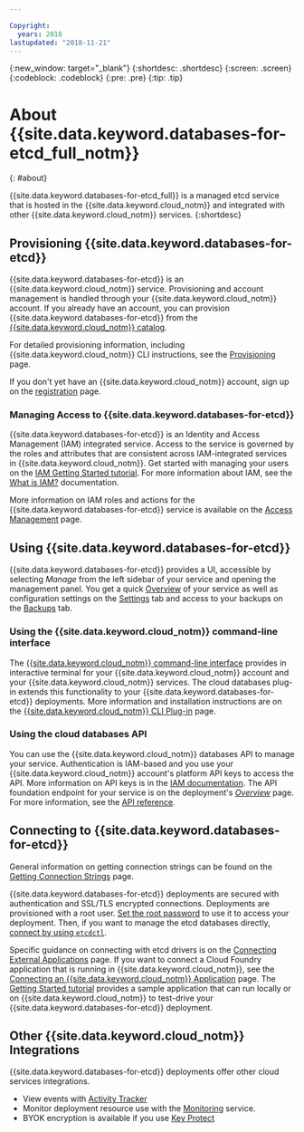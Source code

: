 ```yaml
---

Copyright:
  years: 2018
lastupdated: "2018-11-21"
---
```


{:new_window: target="_blank"}
{:shortdesc: .shortdesc}
{:screen: .screen}
{:codeblock: .codeblock}
{:pre: .pre}
{:tip: .tip}

# About {{site.data.keyword.databases-for-etcd_full_notm}}
{: #about}

{{site.data.keyword.databases-for-etcd_full}} is a managed etcd service that is hosted in the {{site.data.keyword.cloud_notm}} and integrated with other {{site.data.keyword.cloud_notm}} services. 
{:shortdesc}

## Provisioning {{site.data.keyword.databases-for-etcd}}

{{site.data.keyword.databases-for-etcd}} is an {{site.data.keyword.cloud_notm}} service. Provisioning and account management is handled through your {{site.data.keyword.cloud_notm}} account. If you already have an account, you can provision {{site.data.keyword.databases-for-etcd}} from the [{{site.data.keyword.cloud_notm}} catalog](https://{DomainName}/catalog/services/databases-for-etcd).

For detailed provisioning information, including {{site.data.keyword.cloud_notm}} CLI instructions, see the [Provisioning](/docs/services/databases-for-etcd?topic=databases-for-etcd-provisioning) page.

If you don't yet have an {{site.data.keyword.cloud_notm}} account, sign up on the [registration](https://{DomainName}/registration/) page.

### Managing Access to {{site.data.keyword.databases-for-etcd}}

{{site.data.keyword.databases-for-etcd}} is an Identity and Access Management (IAM) integrated service. Access to the service is governed by the roles and attributes that are consistent across IAM-integrated services in {{site.data.keyword.cloud_notm}}. Get started with managing your users on the [IAM Getting Started tutorial](/docs/iam?topic=iam-getstarted). For more information about IAM, see the [What is IAM?](/docs/iam?topic=iam-iamoverview) documentation.

More information on IAM roles and actions for the {{site.data.keyword.databases-for-etcd}} service is available on the [Access Management](/docs/services/databases-for-etcd?topic=databases-for-etcd-iam) page.

## Using {{site.data.keyword.databases-for-etcd}}

{{site.data.keyword.databases-for-etcd}} provides a UI, accessible by selecting _Manage_ from the left sidebar of your service and opening the management panel. You get a quick [Overview](/docs/services/databases-for-etcd?topic=databases-for-etcd-dashboard-overview) of your service as well as configuration settings on the [Settings](/docs/services/databases-for-etcd?topic=databases-for-etcd-dashboard-settings) tab and access to your backups on the [Backups](/docs/services/databases-for-etcd?topic=databases-for-etcd-dashboard-backups) tab.

### Using the {{site.data.keyword.cloud_notm}} command-line interface

The [{{site.data.keyword.cloud_notm}} command-line interface](/docs/cli/reference/ibmcloud?topic=cloud-cli-install_use) provides in interactive terminal for your {{site.data.keyword.cloud_notm}} account and your {{site.data.keyword.cloud_notm}} services. The cloud databases plug-in extends this functionality to your {{site.data.keyword.databases-for-etcd}} deployments. More information and installation instructions are on the [{{site.data.keyword.cloud_notm}} CLI Plug-in](/docs/databases-cli-plugin?topic=cloud-databases-cli-cdb-reference) page.

### Using the cloud databases API

You can use the {{site.data.keyword.cloud_notm}} databases API to manage your service. Authentication is IAM-based and you use your {{site.data.keyword.cloud_notm}} account's platform API keys to access the API. More information on API keys is in the [IAM documentation](/docs/iam/apikeys?topic=iam-manapikey). The API foundation endpoint for your service is on the deployment's [_Overview_](/docs/services/databases-for-etcd?topic=databases-for-etcd-dashboard-overview) page. For more information, see the [API reference](https://{DomainName}/apidocs/cloud-databases-api).

## Connecting to {{site.data.keyword.databases-for-etcd}}

General information on getting connection strings can be found on the [Getting Connection Strings](/docs/services/databases-for-etcd?topic=databases-for-etcd-connection-strings) page.

{{site.data.keyword.databases-for-etcd}} deployments are secured with authentication and SSL/TLS encrypted connections. Deployments are provisioned with a root user. [Set the root password](/docs/services/databases-for-etcd?topic=databases-for-etcd-root-password) to use it to access your deployment. Then, if you want to manage the etcd databases directly, [connect by using `etcdctl`](/docs/services/databases-for-etcd?topic=databases-for-etcd-connecting-etcdctl).

Specific guidance on connecting with etcd drivers is on the [Connecting External Applications](/docs/services/databases-for-etcd?topic=databases-for-etcd-external-app) page. If you want to connect a Cloud Foundry application that is running in {{site.data.keyword.cloud_notm}}, see the [Connecting an {{site.data.keyword.cloud_notm}} Application](/docs/services/databases-for-etcd?topic=databases-for-etcd-ibmcloud-app) page. The [Getting Started tutorial](/docs/services/databases-for-etcd?topic=databases-for-etcd-getting-started) provides a sample application that can run locally or on {{site.data.keyword.cloud_notm}} to test-drive your {{site.data.keyword.databases-for-etcd}} deployment.

## Other {{site.data.keyword.cloud_notm}} Integrations

{{site.data.keyword.databases-for-etcd}} deployments offer other cloud services integrations. 
- View events with [Activity Tracker](/docs/services/databases-for-etcd?topic=databases-for-etcd-activity-tracker)
- Monitor deployment resource use with the [Monitoring](/docs/services/databases-for-etcd?topic=databases-for-etcd-monitoring) service.
- BYOK encryption is available if you use [Key Protect](/docs/services/databases-for-etcd?topic=databases-for-etcd-key-protect)










